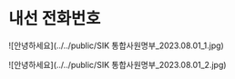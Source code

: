 # 내선 전화번호
![안녕하세요](../../public/SIK 통합사원명부_2023.08.01_1.jpg)

![안녕하세요](../../public/SIK 통합사원명부_2023.08.01_2.jpg)

